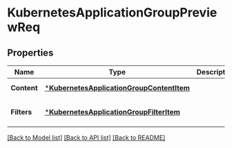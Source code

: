 # KubernetesApplicationGroupPreviewReq

## Properties
Name | Type | Description | Notes
------------ | ------------- | ------------- | -------------
**Content** | [***KubernetesApplicationGroupContentItem**](KubernetesApplicationGroupContentItem.md) |  | [default to null]
**Filters** | [***KubernetesApplicationGroupFilterItem**](KubernetesApplicationGroupFilterItem.md) |  | [optional] [default to null]

[[Back to Model list]](../README.md#documentation-for-models) [[Back to API list]](../README.md#documentation-for-api-endpoints) [[Back to README]](../README.md)

